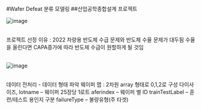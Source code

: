 #Wafer Defeat 분류 모델링
##산업공학종합설계 프로젝트

![image](https://user-images.githubusercontent.com/88662101/230546089-14fb8793-fd27-4062-946f-8daa17417dc7.png)

<br>
프로젝트 선정 이유 : 2022 차량용 반도체 수급 문제와 반도체 수율 문제가 대두됨
수율을 올린다면 CAPA증가에 따라 반도체 수급이 원할하게 될 것임

<br>
<br>

![image](https://user-images.githubusercontent.com/88662101/230546209-e4bd8ec1-372e-4b14-8022-aedd208b0054.png)

<br>
데이터 전처리 - 데이터 형태 파악
웨이퍼 맵 : 2차원 array 형태로 0,1,2로 구성
다이사이즈, lotname – 웨이퍼 25장당 1로트
aferindex – 웨이퍼 별 ID
trainTestLabel – 훈련/테스트 용인지 구분
failureType – 불량유형(주 타겟)
